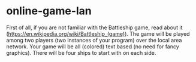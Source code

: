# online-game-lan
First of all, if you are not familiar with the Battleship game, read about it (https://en.wikipedia.org/wiki/Battleship_(game)). The game will be played among two players (two instances of your program) over the local area network. Your game will be all (colored) text based (no need for fancy graphics). There will be four ships to start with on each side.
